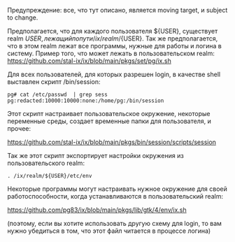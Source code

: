 Предупреждение: все, что тут описано, является moving target, и subject to change.

Предполагается, что для каждого пользователя ${USER}, существует realm ${USER}, лежащий по пути /ix/realm/${USER}. Так же предполагается, что в этом realm лежат все программы, нужные для работы и логина в систему. Пример того, что может лежать в пользовательском realm: https://github.com/stal-ix/ix/blob/main/pkgs/set/pg/ix.sh

Для всех пользователей, для которых разрешен login, в качестве shell выставлен скрипт /bin/session:

```
pg# cat /etc/passwd  | grep sess
pg:redacted:10000:10000:none:/home/pg:/bin/session
```

Этот скрипт настраивает пользовательское окружение, некоторые переменные среды, создает временные папки для пользователя, и прочее:

https://github.com/stal-ix/ix/blob/main/pkgs/bin/session/scripts/session

Так же этот скрипт экспортирует настройки окружения из пользовательского realm:

```
. /ix/realm/${USER}/etc/env
```

Некоторые программы могут настраивать нужное окружение для своей работоспособности, когда устанавливаются в пользовательский realm:

https://github.com/pg83/ix/blob/main/pkgs/lib/gtk/4/env/ix.sh

(поэтому, если вы хотите использовать другую схему для login, то вам нужно убедиться в том, что этот файл читается в процессе логина)


